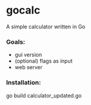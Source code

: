 # gocalc
A simple calculator written in Go
### Goals:
- gui version
- (optional) flags as input
- web server
### Installation:
go build calculator_updated.go